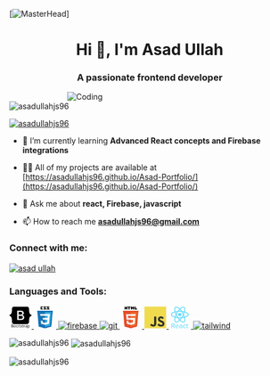 [![MasterHead](https://encrypted-tbn0.gstatic.com/images?q=tbn:ANd9GcTY4BwEeHzS3HgDuh4TU5pRX6GvSqN5v542Jo8mVR9pubzu9so2KrcZ0V150osyXWmCuA&usqp=CAU)]

<h1 align="center">Hi 👋, I'm Asad Ullah</h1>
<h3 align="center">A passionate frontend developer</h3>
<img align="right" alt="Coding" width="400" src="https://cdn.dribbble.com/users/1162077/screenshots/3848914/programmer.gif">

<p align="left"> <img src="https://komarev.com/ghpvc/?username=asadullahjs96&label=Profile%20views&color=0e75b6&style=flat" alt="asadullahjs96" /> </p>

<p align="left"> <a href="https://github.com/ryo-ma/github-profile-trophy"><img src="https://github-profile-trophy.vercel.app/?username=asadullahjs96" alt="asadullahjs96" /></a> </p>

- 🌱 I’m currently learning **Advanced React concepts and Firebase integrations**

- 👨‍💻 All of my projects are available at [https://asadullahjs96.github.io/Asad-Portfolio/](https://asadullahjs96.github.io/Asad-Portfolio/)

- 💬 Ask me about **react, Firebase, javascript**

- 📫 How to reach me **asadullahjs96@gmail.com**

<h3 align="left">Connect with me:</h3>
<p align="left">
<a href="https://linkedin.com/in/asad ullah" target="blank"><img align="center" src="https://raw.githubusercontent.com/rahuldkjain/github-profile-readme-generator/master/src/images/icons/Social/linked-in-alt.svg" alt="asad ullah" height="30" width="40" /></a>
</p>

<h3 align="left">Languages and Tools:</h3>
<p align="left"> <a href="https://getbootstrap.com" target="_blank" rel="noreferrer"> <img src="https://raw.githubusercontent.com/devicons/devicon/master/icons/bootstrap/bootstrap-plain-wordmark.svg" alt="bootstrap" width="40" height="40"/> </a> <a href="https://www.w3schools.com/css/" target="_blank" rel="noreferrer"> <img src="https://raw.githubusercontent.com/devicons/devicon/master/icons/css3/css3-original-wordmark.svg" alt="css3" width="40" height="40"/> </a> <a href="https://firebase.google.com/" target="_blank" rel="noreferrer"> <img src="https://www.vectorlogo.zone/logos/firebase/firebase-icon.svg" alt="firebase" width="40" height="40"/> </a> <a href="https://git-scm.com/" target="_blank" rel="noreferrer"> <img src="https://www.vectorlogo.zone/logos/git-scm/git-scm-icon.svg" alt="git" width="40" height="40"/> </a> <a href="https://www.w3.org/html/" target="_blank" rel="noreferrer"> <img src="https://raw.githubusercontent.com/devicons/devicon/master/icons/html5/html5-original-wordmark.svg" alt="html5" width="40" height="40"/> </a> <a href="https://developer.mozilla.org/en-US/docs/Web/JavaScript" target="_blank" rel="noreferrer"> <img src="https://raw.githubusercontent.com/devicons/devicon/master/icons/javascript/javascript-original.svg" alt="javascript" width="40" height="40"/> </a> <a href="https://reactjs.org/" target="_blank" rel="noreferrer"> <img src="https://raw.githubusercontent.com/devicons/devicon/master/icons/react/react-original-wordmark.svg" alt="react" width="40" height="40"/> </a> <a href="https://tailwindcss.com/" target="_blank" rel="noreferrer"> <img src="https://www.vectorlogo.zone/logos/tailwindcss/tailwindcss-icon.svg" alt="tailwind" width="40" height="40"/> </a> </p>

<p><img align="left" src="https://github-readme-stats.vercel.app/api/top-langs?username=asadullahjs96&show_icons=true&locale=en&layout=compact" alt="asadullahjs96" /></p>

<p>&nbsp;<img align="center" src="https://github-readme-stats.vercel.app/api?username=asadullahjs96&show_icons=true&locale=en" alt="asadullahjs96" /></p>

<p><img align="center" src="https://github-readme-streak-stats.herokuapp.com/?user=asadullahjs96&" alt="asadullahjs96" /></p>
